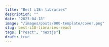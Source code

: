 ```yaml
---
title: "Best i18n libraries"
description: ""
date: "2023-04-18"
image: "/images/posts/000-template/cover.png"
slug: best-i18-libraries-react
tags: ["react", "nextjs"]
draft: true
---
```

